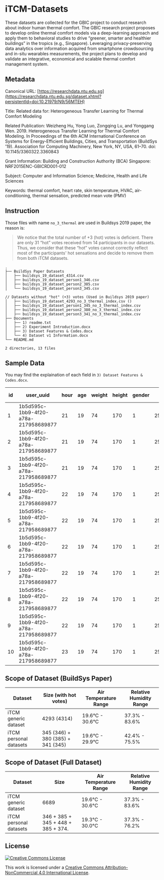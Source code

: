 # iTCM-Datasets

These datasets are collected for the GBIC project to conduct research about indoor human thermal comfort. The GBIC research project proposes to develop online thermal comfort models via a deep-learning approach and apply them to behavioral studies to drive “greener, smarter and healthier buildings” in the tropics (e.g., Singapore). Leveraging privacy-preserving data analytics over information acquired from smartphone crowdsourcing and in-situ wearables measurements, the project plans to develop and validate an integrative, economical and scalable thermal comfort management system.

## Metadata

Canonical URL: [https://researchdata.ntu.edu.sg](https://researchdata.ntu.edu.sg/dataset.xhtml?persistentId=doi:10.21979/N9/56MTEH)

Title: Related data for: Heterogeneous Transfer Learning for Thermal Comfort Modeling

Related Publication: Weizheng Hu, Yong Luo, Zongqing Lu, and Yonggang Wen. 2019. Heterogeneous Transfer Learning for Thermal Comfort Modeling. In Proceedings of the 6th ACM International Conference on Systems for Energy-Efficient Buildings, Cities, and Transportation (BuildSys ’19). Association for Computing Machinery, New York, NY, USA, 61–70. doi: 10.1145/3360322.3360843

Grant Information: Building and Construction Authority (BCA) Singapore: NRF2015ENC-GBICRD001-012

Subject: Computer and Information Science; Medicine, Health and Life Sciences

Keywords: thermal comfort, heart rate, skin temperature, HVAC, air-conditioning, thermal sensation, predicted mean vote (PMV)

## Instruction

Those files with name `no_3_thermal` are used in Buildsys 2019 paper, the reason is:

> We notice that the total number of +3 (hot) votes is deficient. There are only 31 “hot” votes received from 14 participants in our datasets. Thus, we consider that these “hot” votes cannot correctly reflect most of the participants' hot sensations and decide to remove them from both iTCM datasets.

```
.
├── BuildSys Paper Datasets
│   ├── buildsys_19_dataset_4314.csv
│   ├── buildsys_19_dataset_person1_346.csv
│   ├── buildsys_19_dataset_person2_385.csv
│   └── buildsys_19_dataset_person3_345.csv

// Datasets without "hot" (+3) votes (Used in Buildsys 2019 paper)
│   ├── buildsys_19_dataset_4293_no_3_thermal_index.csv ()
│   ├── buildsys_19_dataset_person1_345_no_3_thermal_index.csv
│   ├── buildsys_19_dataset_person2_380_no_3_thermal_index.csv
│   ├── buildsys_19_dataset_person3_341_no_3_thermal_index.csv
├── Documents
│   ├── 1) readme.txt
│   ├── 2) Experiment Introduction.docx
│   ├── 3) Dataset Features & Codes.docx
│   └── 4) Dataset v1 Information.docx
└── README.md

2 directories, 13 files
```

## Sample Data

You may find the explaination of each field in `3) Dataset Features & Codes.docx`.

| id | user\_uuid                               | hour | age | weight | height | gender | at          | rh          | met          | cl    | hr | st | ati\(\-3\-2\) | ati\(0\-5\) |
|----|------------------------------------------|------|-----|--------|--------|--------|-------------|-------------|--------------|-------|----|----|---------------|-------------|
| 1  | 1b5d595c\-1bb9\-4f20\-a78a\-217958689877 | 21   | 19  | 74     | 170    | 1      | 25\.33358   | 55\.03636   | 1\.192368839 | 0\.54 | 74 | 31 | 0             | 3           |
| 2  | 1b5d595c\-1bb9\-4f20\-a78a\-217958689877 | 21   | 19  | 74     | 170    | 1      | 25\.2573745 | 58\.3366765 | 1\.169438669 | 0\.54 | 73 | 32 | \-1           | 2           |
| 3  | 1b5d595c\-1bb9\-4f20\-a78a\-217958689877 | 21   | 19  | 74     | 170    | 1      | 25\.311282  | 59\.00144   | 1\.207590569 | 0\.54 | 92 | 32 | 0             | 3           |
| 4  | 1b5d595c\-1bb9\-4f20\-a78a\-217958689877 | 22   | 19  | 74     | 170    | 1      | 25\.334916  | 58\.009603  | 1\.113437381 | 0\.54 | 72 | 32 | \-1           | 2           |
| 5  | 1b5d595c\-1bb9\-4f20\-a78a\-217958689877 | 22   | 19  | 74     | 170    | 1      | 25\.333581  | 56\.980052  | 1\.184626185 | 0\.54 | 77 | 32 | \-1           | 2           |
| 6  | 1b5d595c\-1bb9\-4f20\-a78a\-217958689877 | 22   | 19  | 74     | 170    | 1      | 25\.1385505 | 55\.5704215 | 1\.146804373 | 0\.54 | 77 | 33 | 1             | 4           |
| 7  | 1b5d595c\-1bb9\-4f20\-a78a\-217958689877 | 22   | 19  | 74     | 170    | 1      | 25\.1385505 | 55\.5704215 | 1\.136650669 | 0\.54 | 79 | 33 | 0             | 3           |
| 8  | 1b5d595c\-1bb9\-4f20\-a78a\-217958689877 | 22   | 19  | 74     | 170    | 1      | 25\.1918955 | 54\.5402515 | 1\.184330398 | 0\.54 | 79 | 33 | 1             | 4           |
| 9  | 1b5d595c\-1bb9\-4f20\-a78a\-217958689877 | 22   | 19  | 74     | 170    | 1      | 25\.261325  | 53\.424551  | 1\.234368697 | 0\.54 | 83 | 32 | 1             | 4           |
| 10 | 1b5d595c\-1bb9\-4f20\-a78a\-217958689877 | 23   | 19  | 74     | 170    | 1      | 25\.218705  | 53\.0346485 | 1\.174277726 | 0\.54 | 80 | 32 | 0             | 3           |

## Scope of Dataset (BuildSys Paper)

| Dataset                | Size \(with hot votes\)                   | Air Temperature Range | Relative Humidity Range |
|------------------------|-------------------------------------------|-----------------------|-------------------------|
| iTCM generic dataset   | 4293 \(4314\)                             | 19\.6°C \- 30\.6°C    | 37\.3% \- 83\.6%        |
| iTCM personal datasets | 345 \(346\) \+ 380 \(385\) \+ 341 \(345\) | 19\.6°C \- 29\.9°C    | 42\.4% \- 75\.5%        |

## Scope of Dataset (Full Dataset)

| Dataset                | Size                                      | Air Temperature Range | Relative Humidity Range |
|------------------------|-------------------------------------------|-----------------------|-------------------------|
| iTCM generic dataset   | 6689                                      | 19\.6°C \- 30\.6°C    | 37\.3% \- 83\.6%        |
| iTCM personal datasets | 346 + 385 + 345 + 448 + 385 + 374.        | 19\.3°C \- 30\.0°C    | 37\.3% \- 76\.2%        |

## License

<a rel="license" href="http://creativecommons.org/licenses/by-nc/4.0/"><img alt="Creative Commons License" style="border-width:0" src="https://i.creativecommons.org/l/by-nc/4.0/88x31.png" /></a>

This work is licensed under a <a rel="license" href="http://creativecommons.org/licenses/by-nc/4.0/">Creative Commons Attribution-NonCommercial 4.0 International License</a>.
